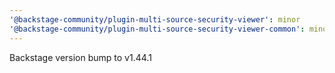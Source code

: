 ```yaml
---
'@backstage-community/plugin-multi-source-security-viewer': minor
'@backstage-community/plugin-multi-source-security-viewer-common': minor
---
```


Backstage version bump to v1.44.1
